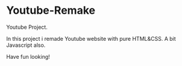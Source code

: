 # Youtube-Remake
Youtube Project.

In this project i remade Youtube website with pure HTML&CSS. A bit Javascript also.

Have fun looking!
